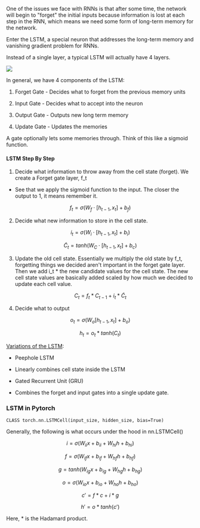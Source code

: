 One of the issues we face with RNNs is that after some time, the network will begin to "forget" the initial inputs because information is lost at each step in the RNN, which means we need some form of long-term memory for the network.

  

Enter the LSTM, a special neuron that addresses the long-term memory and vanishing gradient problem for RNNs.

  

Instead of a single layer, a typical LSTM will actually have 4 layers.

  

![](LSTM-graphic.png)

  

In general, we have 4 components of the LSTM:

1. Forget Gate - Decides what to forget from the previous memory units

2. Input Gate - Decides what to accept into the neuron

3. Output Gate - Outputs new long term memory

4. Update Gate - Updates the memories

  

A gate optionally lets some memories through. Think of this like a sigmoid function.

  

#### LSTM Step By Step

  

1. Decide what information to throw away from the cell state (forget). We create a Forget gate layer, f_t

* See that we apply the sigmoid function to the input. The closer the output to 1, it means remember it.

$$ f_t = \sigma (W_f \cdot [h_{t-1},x_t] + b_f) $$

  

2. Decide what new information to store in the cell state.

$$ i_t = \sigma (W_i \cdot [h_{t-1},x_t] + b_i) $$

$$ \tilde{C}_t = tanh(W_C \cdot [h_{t-1},x_t] + b_c) $$

  

3. Update the old cell state. Essentially we multiply the old state by f_t, forgetting things we decided aren't important in the forget gate layer. Then we add i_t * the new candidate values for the cell state. The new cell state values are basically added scaled by how much we decided to update each cell value.

$$ C_t = f_t*C_{t-1} + i_t*\tilde{C}_t $$

  

4. Decide what to output

$$ o_t = \sigma (W_o[h_{t-1},x_t]+b_o) $$

$$ h_t = o_t*tanh(C_t) $$

  

[Variations of the LSTM](https://medium.com/nerd-for-tech/what-is-lstm-peephole-lstm-and-gru-77470d84954b):

* Peephole LSTM

* Linearly combines cell state inside the LSTM

* Gated Recurrent Unit (GRU)

* Combines the forget and input gates into a single update gate.

  

### LSTM in Pytorch

  

`CLASS torch.nn.LSTMCell(input_size, hidden_size, bias=True)`

  

Generally, the following is what occurs under the hood in nn.LSTMCell()

$$ i = \sigma (W_{ii}x + b_{ii} + W_{hi}h + b_{hi}) $$

$$ f = \sigma (W_{if}x + b_{if} + W_{hf}h + b_{hf}) $$

$$ g = tanh(W_{ig}x + b_{ig} + W_{hg}h + b_{hg}) $$

$$ o = \sigma (W_{io}x + b_{io} + W_{ho}h + b_{ho}) $$

$$ c' = f * c + i * g $$

$$ h' = o * tanh(c') $$

  

Here, * is the Hadamard product.